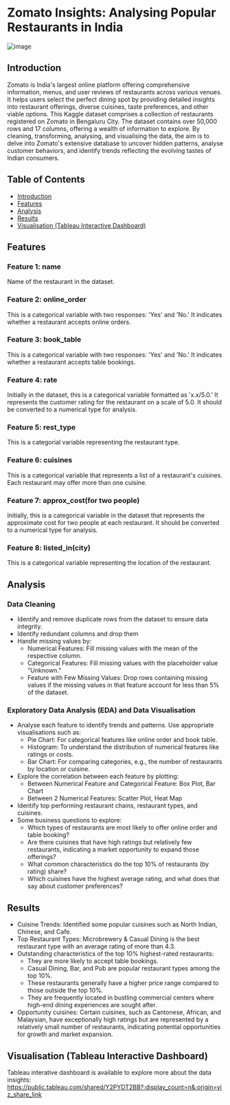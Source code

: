 # Zomato Insights: Analysing Popular Restaurants in India

![image](https://github.com/user-attachments/assets/11bed77f-fbfa-4dc7-82cf-89c11dc7f403)


## Introduction
Zomato is India's largest online platform offering comprehensive information, menus, and user reviews of restaurants across various venues. It helps users select the perfect dining spot by providing detailed insights into restaurant offerings, diverse cuisines, taste preferences, and other viable options. This Kaggle dataset comprises a collection of restaurants registered on Zomato in Bengaluru City. The dataset contains over 50,000 rows and 17 columns, offering a wealth of information to explore. By cleaning, transforming, analysing, and visualising the data, the aim is to delve into Zomato's extensive database to uncover hidden patterns, analyse customer behaviors, and identify trends reflecting the evolving tastes of Indian consumers.


## Table of Contents
- [Introduction](#introduction)
- [Features](#features)
- [Analysis](#analysis)
- [Results](#results)
- [Visualisation (Tableau Interactive Dashboard)](#visualisation-tableau-interactive-dashboard)


## Features
### Feature 1: name
Name of the restaurant in the dataset.

### Feature 2: online_order
This is a categorical variable with two responses: 'Yes' and 'No.' It indicates whether a restaurant accepts online orders.

### Feature 3: book_table
This is a categorical variable with two responses: 'Yes' and 'No.' It indicates whether a restaurant accepts table bookings.

### Feature 4: rate
Initially in the dataset, this is a categorical variable formatted as 'x.x/5.0.' It represents the customer rating for the restaurant on a scale of 5.0. It should be converted to a numerical type for analysis.

### Feature 5: rest_type
This is a categorial variable representing the restaurant type.

### Feature 6: cuisines
This is a categorical variable that represents a list of a restaurant's cuisines. Each restaurant may offer more than one cuisine.

### Feature 7: approx_cost(for two people)
Initially, this is a categorical variable in the dataset that represents the approximate cost for two people at each restaurant. It should be converted to a numerical type for analysis.

### Feature 8: listed_in(city)
This is a categorical variable representing the location of the restaurant.


## Analysis
### Data Cleaning
- Identify and remove duplicate rows from the dataset to ensure data integrity.
- Identify redundant columns and drop them
- Handle missing values by:
  - Numerical Features: Fill missing values with the mean of the respective column.
  - Categorical Features: Fill missing values with the placeholder value "Unknown."
  - Feature with Few Missing Values: Drop rows containing missing values if the missing values in that feature account for less than 5% of the dataset.

### Exploratory Data Analysis (EDA) and Data Visualisation
- Analyse each feature to identify trends and patterns. Use appropriate visualisations such as:
  - Pie Chart: For categorical features like online order and book table.
  - Histogram: To understand the distribution of numerical features like ratings or costs.
  - Bar Chart: For comparing categories, e.g., the number of restaurants by location or cuisine.
- Explore the correlation between each feature by plotting:
  - Between Numerical Feature and Categorical Feature: Box Plot, Bar Chart
  - Between 2 Numerical Features: Scatter Plot, Heat Map
- Identify top performing restaurant chains, restaurant types, and cuisines.
- Some business questions to explore:
  - Which types of restaurants are most likely to offer online order and table booking?
  - Are there cuisines that have high ratings but relatively few restaurants, indicating a market opportunity to expand those offerings?
  - What common characteristics do the top 10% of restaurants (by rating) share?
  - Which cuisines have the highest average rating, and what does that say about customer preferences?


## Results
- Cuisine Trends: Identified some popular cuisines such as North Indian, Chinese, and Cafe.
- Top Restaurant Types: Microbrewery & Casual Dining is the best restaurant type with an average rating of more than 4.3.
- Outstanding characteristics of the top 10% highest-rated restaurants:
  - They are more likely to accept table bookings.
  - Casual Dining, Bar, and Pub are popular restaurant types among the top 10%.
  - These restaurants generally have a higher price range compared to those outside the top 10%.
  - They are frequently located in bustling commercial centers where high-end dining experiences are sought after.
- Opportunity cuisines: Certain cuisines, such as Cantonese, African, and Malaysian, have exceptionally high ratings but are represented by a relatively small number of restaurants, indicating potential opportunities for growth and market expansion.


## Visualisation (Tableau Interactive Dashboard)
Tableau interative dashboard is available to explore more about the data insights: https://public.tableau.com/shared/Y2PYDT2BB?:display_count=n&:origin=viz_share_link
